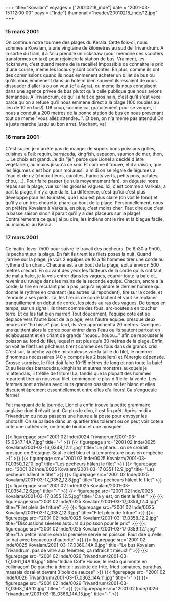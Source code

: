 +++
title="Kovalam"
voyages = ["20010218_inde"]
date = "2001-03-15T12:00:00"
pays = ["Inde"]
thumbnail="header/20010218_inde/12.jpg"
+++
### 15 mars 2001

On continue notre tournee des plages du Kerala. Cette fois-ci, nous sommes 
a Kovalam, a une vingtaine de kilometres au sud de Trivandrum. A la sortie du 
train, il a fallu prendre un rickshaw (pour memoire ces scooters transformes 
en taxi) pour rejoindre la station de bus. Vraiment, les rickshaws, c'est quand 
meme de la racaille! Impossible de connaitre le prix d'une course, meme les 
locaux y sont confrontes. En plus, comme ils ont des commissions quand ils nous 
emmenent acheter un billet de bus ou qu'ils nous emmenent dans un hotelm bien 
souvent ils essaient de nous dissuader d'aller la ou on veut (cf a Agra), ou 
meme ils nous conduisent dans une agence privee de bus plutot qu'a celle publique 
que nous avions demandee. A Trivandrum, ce qu'il a fait ce gros nain, c'est 
qu'il s'est vexe parce qu'on a refuse qu'il nous emmene direct a la plage (100 
roupies au lieu de 10 en bus!). D8 coup, comme ca, gratuitement pour se venger, 
il nous a conduit a 200 metres de la bonne station de bus en nous prevenant 
tout de meme "vous allez attendre...". Et ben, on n'a meme pas attendu! On a 
juste marche jusqu'au bon arret. Mechant, va! 

### 16 mars 2001

C'est super, je n'arrête pas de manger de supers bons poissons grilles, cuisines 
a l'ail: requin, barracuda, kingfish, espadon, saumon de mer, thon, ... Le choix 
est grand. Je dis "je", parce que Lionel a décidé d'être végétarien, au moins 
jusqu'a ce soir. Et comme il trouve, et il a raison, que les légumes c'est bon 
pour moi aussi, a midi on se régale de légumes a l'eau et de riz (choux-fleurs, 
carottes, haricots verts, petits pois, patates, chou, ...). Pour faire passer 
(je suis moyennement fan), on déguste notre repas sur la plage, vue sur les 
grosses vagues. Ici, c'est comme a Varkala, a part la plage, il n'y a que dalle. 
La différence, c'est qu'ici c'est plus développe pour les touristes, que l'eau 
est plus claire (on voit le fond) et qu'il y a un très chouette phare au bout 
de la plage. Personnellement, nous on préfère Kovalam à Varkala, en plus, c'est 
moins cher. Faut dire que c'est la basse saison sinon il parait qu'il y a des 
placeurs sur la plage! Contrairement a ce que j'ai pu dire, les indiens ont 
le rire et la blague facile, au moins ici au Kerala. 

### 17 mars 2001

Ce matin, lever 7h00 pour suivre le travail des pecheurs. De 6h30 a 9h00, ils 
pechent sur la plage. En fait ils tirent les filets poses la nuit. Quand j'arrive 
sur la plage, je vois 2 equipes de 16 a 18 hommes tirer une corde au rythme 
d'un chant. Chacune est a un bout de la plage, soit a environ 500 metres d'ecart. 
En suivant des yeux les flotteurs de la corde qu'ils ont tant de mal a haler, 
je la vois entrer dans les vagues, courvir toute la baie et... revenir au ruvage 
dans les mains de la seconde equipe. Chacun, ancre a la corde, la tire en reculant 
pas a pas jusqu'a rejoindre le dernier homme qui donne le rythme en chantant 
(les autres lui repondent), tire sur la corde, et l'enroule a ses pieds. La, 
les tireurs de corde lachent et vont se replacer tranquillement en debut de 
corde, les pieds au ras des vagues. De temps en temps, sur un signal, ils tirent 
comme des fous, arc-boutes a en toucher terre. Et ca les fait bien marrer! Tout 
doucement, l'equipe cote est se deplace vers l'autre bout de la plage, vers 
l'autre equipe. presque deux heures de "ho hisse" plus tard, ils s'en approchent 
a 20 metres. Quelques uns quittent alors la corde pour entrer dans l'eau ou 
ils sautent partout en éclaboussant et en criant de grands "houou...houou..." 
afin de repousser le poisson au fond du filet, lequel n'est plus qu'a 30 mètres 
de la plage. Enfin, on voit le filet! Les pêcheurs tirent comme des fous dans 
de grands cris! C'est sur, la pêche va être miraculeuse vue la taille du filet, 
le nombre d'hommes nécessaires (40 y compris les 2 bateliers) et l'énergie dépensée. 
Grosse surprise, le filet doit faire 10-15 mètres de long et non toute la baie! 
Et au lieu des barracudas, kinghishs et autres monstres auxquels je m'attendais, 
il frétille de friture! La, tandis que la plupart des hommes repartent tirer 
un nouveau filet, commence le plus difficile: la vente. Les femmes sont arrivées 
avec leurs grandes bassines en fer blanc et elles discutent âprement essentiellement 
entre elles d'ailleurs! Ca s'engueule ferme! 

Fait marquant de la journée, Lionel a enfin trouve la petite grammaire anglaise 
dont il rêvait tant. Ca plus le dico, il est fin prêt. Après-midi a Trivandrum 
ou nous passons une heure a la poste pour envoyer les photos!!! On se ballade 
dans un quartier très tolérant ou on peut voir cote a cote une cathédrale, un 
temple hindou et une mosquée. 


<div id="TOTO">{{< figurepage src="2001 02 Inde/0024 Trivandrum/2001-03-15_0347_14A.7.jpg" title="-"  >}}
{{< figurepage src="2001 02 Inde/0025 Kovalam/2001-03-16_0348_12.11.jpg" title="Le phare... on se croirait presque en Bretagne. Seul le ciel bleu et la temprérature nous en empêche :-)"  >}}
{{< figurepage src="2001 02 Inde/0025 Kovalam/2001-03-17_0350_12.10.jpg" title="Les pecheurs hâlent le filet"  >}}
{{< figurepage src="2001 02 Inde/0025 Kovalam/2001-03-17_0351_12.9.jpg" title="Les pecheurs hâlent le filet"  >}}
{{< figurepage src="2001 02 Inde/0025 Kovalam/2001-03-17_0352_12.8.jpg" title="Les pecheurs hâlent le filet"  >}}
{{< figurepage src="2001 02 Inde/0025 Kovalam/2001-03-17_0354_12.6.jpg" title="-"  >}}
{{< figurepage src="2001 02 Inde/0025 Kovalam/2001-03-17_0355_12.5.jpg" title="Ca y est, on tient le filet!"  >}}
{{< figurepage src="2001 02 Inde/0025 Kovalam/2001-03-17_0356_12.4.jpg" title="Filet plein de friture"  >}}
{{< figurepage src="2001 02 Inde/0025 Kovalam/2001-03-17_0357_12.3.jpg" title="Filet plein de friture"  >}}
{{< figurepage src="2001 02 Inde/0025 Kovalam/2001-03-17_0358_12.2.jpg" title="Discussions sévères autours du poisson pour le prix"  >}}
{{< figurepage src="2001 02 Inde/0025 Kovalam/2001-03-17_0359_12.1.jpg" title="La petite mamie sera la première servie en poisson. Faut dire qu'elle se bat avec beaucoup d'autorité"  >}}
{{< figurepage src="2001 02 Inde/0025 Kovalam/2001-03-17_0360_14A.9.jpg" title="Le bus Kovalam Trivandrum. pas de vitre aux fenêtres, ça rafraîchit mieux!!!"  >}}
{{< figurepage src="2001 02 Inde/0026 Trivandrum/2001-03-17_0361_14A.10.jpg" title="Indian Coffe House, le resto qui monte en collimaçon! De gauche à droite : assiette de frite, fried tomatoes, parathas, massala dosai et devant 3 bols de sauces"  >}}
{{< figurepage src="2001 02 Inde/0026 Trivandrum/2001-03-17_0362_14A.11.jpg" title="-"  >}}
{{< figurepage src="2001 02 Inde/0026 Trivandrum/2001-03-17_0363_14A.12.jpg" title="-"  >}}
{{< figurepage src="2001 02 Inde/0026 Trivandrum/2001-03-18_0366_14A.15.jpg" title="-"  >}}
</DIV>

